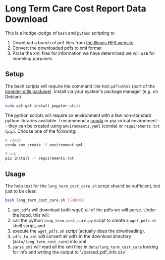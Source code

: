 # Long Term Care Cost Report Data Download

This is a hodge-podge of `bash` and `python` scripting to

1. Download a bunch of pdf files from [the Illinois HFS website](http://www.illinois.gov/hfs/MedicalProviders/CostReports/Pages/2014LongTermCareCostReports.aspx)
2. Convert the downloaded pdfs to xml format
3. Parse the xml files for information we have determined we will use for modeling purposes.


## Setup
The bash scripts will require the command line tool `pdftohtml` (part of the [poppler-utils package](http://packages.ubuntu.com/precise/poppler-utils)). Install via your system's package manager (e.g. on Debian)

```bash
sudo apt-get install poppler-utils
```

The python scripts will require an environment with a few non-standard python libraries available. I recommend a [conda](http://docs.continuum.io/anaconda/install) or pip virtual environment -- they can be created using `environments.yaml` (conda) or `requirements.txt` (`pip`). Choose one of the following:

```bash
# conda
conda env create -f environment.yml

# pip
pip install -r requirements.txt
```


## Usage

The help text for the `long_term_cost_care.sh` script should be sufficient, but just to be clear:

```bash
bash long_term_cost_care.sh [SUBCMD]
```

1. `get_pdfs` will download (with wget) all of the pdfs we will parse. Under the hood, this will:
  1. call the python `long_term_cost_care.py` script to create a `wget_pdfs.sh` shell script, and
  2. execute the `wget_pdfs.sh` script (actually does the downloading).
2. `pdfs_to_xml` will convert all pdfs in the download directory (`data/long_term_cost_care`) into xml
3. `parse_xml` will read all the xml files in `data/long_term_cost_care` looking for info and writing the output to './parsed_pdf_info.csv`
